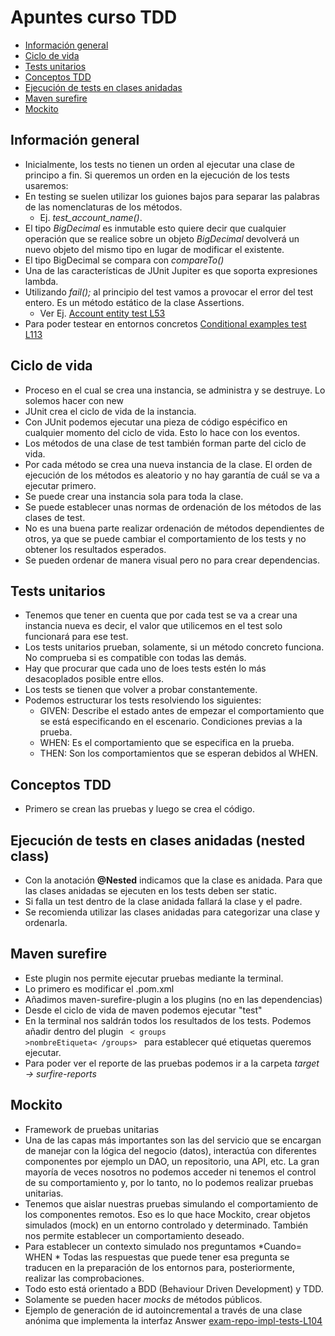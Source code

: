 # Apuntes curso TDD
- [Información general](#informacion-general)
- [Ciclo de vida](#ciclo-de-vida)
- [Tests unitarios](#tests-unitarios)
- [Conceptos TDD](#conceptos-tdd)
- [Ejecución de tests en clases anidadas](#organización-de-tests-en-clases-anidadas-nested-class)
- [Maven surefire](#maven-surefire)
- [Mockito](#mockito)


## Información general
- Inicialmente, los tests no tienen un orden al ejecutar una clase de principo a fin. Si queremos un orden en la ejecución de los tests usaremos:
- En testing se suelen utilizar los guiones bajos para separar las palabras de las nomenclaturas de los métodos. 
  * Ej. *test_account_name()*.
- El tipo *BigDecimal* es inmutable esto quiere decir que cualquier operación que se realice sobre un objeto *BigDecimal* devolverá un nuevo objeto del mismo tipo en lugar de modificar el existente.
- El tipo BigDecimal se compara con *compareTo()*
- Una de las características de JUnit Jupiter es que soporta expresiones lambda.
- Utilizando *fail();* al principio del test vamos a provocar el error del test entero. Es un método estático de la clase Assertions.
   * Ver Ej. [Account entity test L53][account-entity-test-L53]
- Para poder testear en entornos concretos [Conditional examples test L113][conditional-examples-test-L113]

## Ciclo de vida
- Proceso en el cual se crea una instancia, se administra y se destruye. Lo solemos hacer con new
- JUnit crea el ciclo de vida de la instancia.
- Con JUnit podemos ejecutar una pieza de código espécifico en cualquier momento del ciclo de vida. Esto lo hace con los eventos.
- Los métodos de una clase de test también forman parte del ciclo de vida.
- Por cada método se crea una nueva instancia de la clase. El orden de ejecución de los métodos es aleatorio y no hay garantía de cuál se va a ejecutar primero.
- Se puede crear una instancia sola para toda la clase.
- Se puede establecer unas normas de ordenación de los métodos de las clases de test.
- No es una buena parte realizar ordenación de métodos dependientes de otros, ya que se puede cambiar el comportamiento de los tests y no obtener los resultados esperados.
- Se pueden ordenar de manera visual pero no para crear dependencias.

## Tests unitarios 
- Tenemos que tener en cuenta que por cada test se va a crear una instancia nueva es decir, el valor que utilicemos en el test solo funcionará para ese test.
- Los tests unitarios prueban, solamente, si un método concreto funciona. No comprueba si es compatible con todas las demás.
- Hay que procurar que cada uno de loes tests estén lo más desacoplados posible entre ellos.
- Los tests se tienen que volver a probar constantemente.
- Podemos estructurar los tests resolviendo los siguientes:
    * GIVEN: Describe el estado antes de empezar el comportamiento que se está especificando en el escenario. Condiciones previas a la prueba.
    * WHEN: Es el comportamiento que se especifica en la prueba.
    * THEN: Son los comportamientos que se esperan debidos al WHEN.

## Conceptos TDD
- Primero se crean las pruebas y luego se crea el código.

## Ejecución de tests en clases anidadas (nested class)
- Con la anotación **@Nested** indicamos que la clase es anidada. Para que las clases anidadas se ejecuten en los tests deben ser static.
- Si falla un test dentro de la clase anidada fallará la clase y el padre.
- Se recomienda utilizar las clases anidadas para categorizar una clase y ordenarla.

## Maven surefire
- Este plugin nos permite ejecutar pruebas mediante la terminal.
- Lo primero es modificar el .pom.xml
- Añadimos maven-surefire-plugin a los plugins (no en las dependencias)
- Desde el ciclo de vida de maven podemos ejecutar "test"
- En la terminal nos saldrán todos los resultados de los tests. Podemos añadir dentro del plugin <code> < groups >nombreEtiqueta< /groups> </code> para establecer qué etiquetas queremos ejecutar.
- Para poder ver el reporte de las pruebas podemos ir a la carpeta *target -> surfire-reports*

## Mockito
- Framework de pruebas unitarias
- Una de las capas más importantes son las del servicio que se encargan de manejar con la lógica del negocio (datos), interactúa con diferentes componentes por ejemplo un DAO, un repositorio, una API, etc. 
  La gran mayoría de veces nosotros no podemos acceder ni tenemos el control de su comportamiento y, por lo tanto, no lo podemos realizar pruebas unitarias.
- Tenemos que aislar nuestras pruebas simulando el comportamiento de los componentes remotos. Eso es lo que hace Mockito, crear objetos simulados (mock) en un entorno controlado y determinado. También nos permite establecer un comportamiento deseado.
- Para establecer un contexto simulado nos preguntamos *Cuando= WHEN * Todas las respuestas que puede tener esa pregunta se traducen en la preparación de los entornos para, posteriormente, realizar las comprobaciones.
- Todo esto está orientado a BDD (Behaviour Driven Development) y TDD.
- Solamente se pueden hacer *mocks* de métodos públicos.
- Ejemplo de generación de id autoincremental a través de una clase anónima que implementa la interfaz Answer [exam-repo-impl-tests-L104]




[account-entity-test-L53]:https://github.com/irinacadu/TDD-Course/blob/133e856b7c03dbe2b2b287fe77216b839fe773c5/src/test/java/tddCourse/tdd/Entities/AccountTest.java#L53
[conditional-examples-test-L113]: https://github.com/irinacadu/TDD-Course/blob/f247291c1ab3de81a49736c769c177bf33651093/src/test/java/tddCourse/tdd/ConditionalTestsExamples/ConditionalTestsExamples.java#L113
[exam-repo-impl-tests-L104]:https://github.com/irinacadu/TDD-Course/blob/97739bad76f701e03e730960385f6ce7626e911f/src/test/java/MockitoTests/RepositoriesTests/ExamRepoImplTest.java#L104


